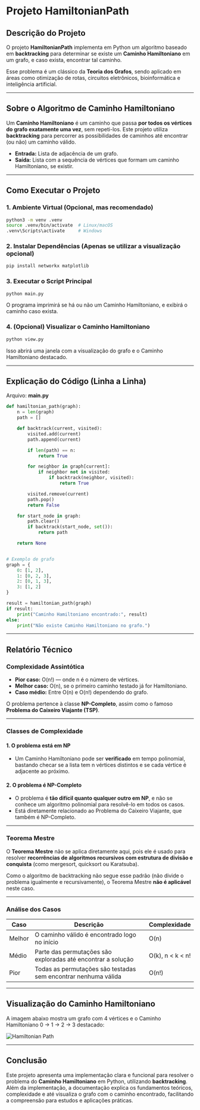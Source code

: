 # Projeto HamiltonianPath

## Descrição do Projeto

O projeto **HamiltonianPath** implementa em Python um algoritmo baseado em **backtracking** para determinar se existe um **Caminho Hamiltoniano** em um grafo, e caso exista, encontrar tal caminho.

Esse problema é um clássico da **Teoria dos Grafos**, sendo aplicado em áreas como otimização de rotas, circuitos eletrônicos, bioinformática e inteligência artificial.

---

## Sobre o Algoritmo de Caminho Hamiltoniano

Um **Caminho Hamiltoniano** é um caminho que passa **por todos os vértices do grafo exatamente uma vez**, sem repeti-los. Este projeto utiliza **backtracking** para percorrer as possibilidades de caminhos até encontrar (ou não) um caminho válido.

- **Entrada:** Lista de adjacência de um grafo.
- **Saída:** Lista com a sequência de vértices que formam um caminho Hamiltoniano, se existir.

---

## Como Executar o Projeto

### 1. Ambiente Virtual (Opcional, mas recomendado)

```bash
python3 -m venv .venv
source .venv/bin/activate  # Linux/macOS
.venv\Scripts\activate     # Windows
```

### 2. Instalar Dependências (Apenas se utilizar a visualização opcional)

```bash
pip install networkx matplotlib
```

### 3. Executar o Script Principal

```bash
python main.py
```

O programa imprimirá se há ou não um Caminho Hamiltoniano, e exibirá o caminho caso exista.

### 4. (Opcional) Visualizar o Caminho Hamiltoniano

```bash
python view.py
```

Isso abrirá uma janela com a visualização do grafo e o Caminho Hamiltoniano destacado.

---

## Explicação do Código (Linha a Linha)

Arquivo: **main.py**

```python
def hamiltonian_path(graph):
    n = len(graph)
    path = []

    def backtrack(current, visited):
        visited.add(current)
        path.append(current)

        if len(path) == n:
            return True

        for neighbor in graph[current]:
            if neighbor not in visited:
                if backtrack(neighbor, visited):
                    return True

        visited.remove(current)
        path.pop()
        return False

    for start_node in graph:
        path.clear()
        if backtrack(start_node, set()):
            return path

    return None


# Exemplo de grafo
graph = {
    0: [1, 2],
    1: [0, 2, 3],
    2: [0, 1, 3],
    3: [1, 2]
}

result = hamiltonian_path(graph)
if result:
    print("Caminho Hamiltoniano encontrado:", result)
else:
    print("Não existe Caminho Hamiltoniano no grafo.")
```

---

## Relatório Técnico

### Complexidade Assintótica

- **Pior caso:** O(n!) — onde n é o número de vértices.
- **Melhor caso:** O(n), se o primeiro caminho testado já for Hamiltoniano.
- **Caso médio:** Entre O(n) e O(n!) dependendo do grafo.

O problema pertence à classe **NP-Completo**, assim como o famoso **Problema do Caixeiro Viajante (TSP)**.

---

### Classes de Complexidade

#### 1. O problema está em NP

- Um Caminho Hamiltoniano pode ser **verificado** em tempo polinomial, bastando checar se a lista tem n vértices distintos e se cada vértice é adjacente ao próximo.

#### 2. O problema é NP-Completo

- O problema é **tão difícil quanto qualquer outro em NP**, e não se conhece um algoritmo polinomial para resolvê-lo em todos os casos.
- Está diretamente relacionado ao Problema do Caixeiro Viajante, que também é NP-Completo.

---

### Teorema Mestre

O **Teorema Mestre** não se aplica diretamente aqui, pois ele é usado para resolver **recorrências de algoritmos recursivos com estrutura de divisão e conquista** (como mergesort, quicksort ou Karatsuba).

Como o algoritmo de backtracking não segue esse padrão (não divide o problema igualmente e recursivamente), o Teorema Mestre **não é aplicável** neste caso.

---

### Análise dos Casos

| Caso       | Descrição                                                             | Complexidade         |
|------------|------------------------------------------------------------------------|----------------------|
| Melhor     | O caminho válido é encontrado logo no início                          | O(n)                 |
| Médio      | Parte das permutações são exploradas até encontrar a solução          | O(k), n < k < n!     |
| Pior       | Todas as permutações são testadas sem encontrar nenhuma válida        | O(n!)                |

---

## Visualização do Caminho Hamiltoniano

A imagem abaixo mostra um grafo com 4 vértices e o Caminho Hamiltoniano 0 → 1 → 2 → 3 destacado:

![Hamiltonian Path](assets/hamiltonian_path.png)

---

## Conclusão

Este projeto apresenta uma implementação clara e funcional para resolver o problema do **Caminho Hamiltoniano** em Python, utilizando **backtracking**. Além da implementação, a documentação explica os fundamentos teóricos, complexidade e até visualiza o grafo com o caminho encontrado, facilitando a compreensão para estudos e aplicações práticas.

